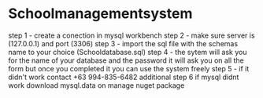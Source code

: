 # Schoolmanagementsystem
step 1 - create a conection in mysql workbench
step 2 - make sure server is (127.0.0.1) and port (3306)
step 3 - import the sql file with the schemas name to your choice (Schooldatabase.sql)
step 4 - the sytem will ask you for the name of your database and the password it will ask you on all the form but once you completed it you can use the system freely 
step 5 - if it didn't work contact +63 994-835-6482
additional step 6 if mysql didnt work download mysql.data on manage nuget package
